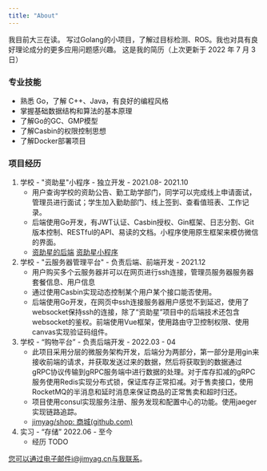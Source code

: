 ```yaml
---
title: "About"
---
```


我目前大三在读。 写过Golang的小项目，了解过目标检测、ROS。我也对具有良好理论成分的更多应用问题感兴趣。 这是我的简历（上次更新于 2022 年 7 月 3 日）

### 专业技能

* 熟悉 Go，了解 C++、Java，有良好的编程风格
* 掌握基础数据结构和算法的基本原理
* 了解Go的GC、GMP模型
* 了解Casbin的权限控制思想
* 了解Docker部署项目

### 项目经历

1. 学校 - "资助星"小程序 - 独立开发 - 2021.08- 2021.10 
   * 用户查询学校的资助公告、勤工助学部门，同学可以完成线上申请面试，管理员进行面试；学生加入勤助部门、线上签到、查看值班表、工作记录。
   * 后端使用Go开发，有JWT认证、Casbin授权、Gin框架、日志分割、Git版本控制、RESTful的API、易读的文档。小程序使用原生框架来模仿微信的界面。
   * [资助星的后端](https://github.com/jimyag/star-server)  [资助星小程序](https://github.com/jimyag/star-microapp)
2. 学校 - "云服务器管理平台" - 负责后端、前端开发 - 2021.12 
   * 用户购买多个云服务器并可以在网页进行ssh连接，管理员服务器服务器套餐信息、用户信息
   * 通过使用Casbin实现动态控制某个用户某个接口能否使用。
   * 后端使用Go开发，在网页中ssh连接服务器用户感觉不到延迟，使用了websocket保持ssh的连接，除了“资助星”项目中的后端技术还包含websocket的鉴权。前端使用Vue框架，使用路由守卫控制权限、使用canvas实现验证码组件。
3. 学校 - “购物平台” - 负责后端开发 - 2022.03 - 04
   - 此项目采用分层的微服务架构开发，后端分为两部分，第一部分是用gin来接收前端的请求，并获取发送过来的数据，然后将获取到的数据通过gRPC协议传输到gRPC服务端中进行数据的处理。对于库存扣减的gRPC服务使用Redis实现分布式锁，保证库存正常扣减。对于售卖接口，使用RocketMQ的半消息和延时消息来保证商品的正常售卖和超时归还。
   - 项目使用consul实现服务注册、服务发现和配置中心的功能。使用jaeger实现链路追踪。
   - [jimyag/shop: 商城(github.com)](https://github.com/jimyag/shop)
3. 实习 - “存储” 2022.06 - 至今
   -   经历 TODO

您可以通过电子邮件i@jimyag.cn与我联系。
